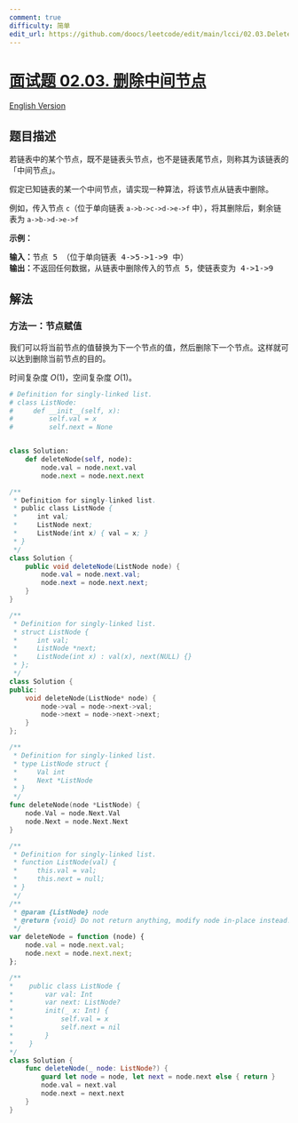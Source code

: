 ```yaml
---
comment: true
difficulty: 简单
edit_url: https://github.com/doocs/leetcode/edit/main/lcci/02.03.Delete%20Middle%20Node/README.md
---
```


# [面试题 02.03. 删除中间节点](https://leetcode.cn/problems/delete-middle-node-lcci)

[English Version](/lcci/02.03.Delete%20Middle%20Node/README_EN.md)

## 题目描述

<!-- 这里写题目描述 -->

<p>若链表中的某个节点，既不是链表头节点，也不是链表尾节点，则称其为该链表的「中间节点」。</p>

<p>假定已知链表的某一个中间节点，请实现一种算法，将该节点从链表中删除。</p>

<p>例如，传入节点 <code>c</code>（位于单向链表 <code>a->b->c->d->e->f</code> 中），将其删除后，剩余链表为 <code>a->b->d->e->f</code></p>

<p> </p>

<p><strong>示例：</strong></p>

<pre>
<strong>输入：</strong>节点 5 （位于单向链表 4->5->1->9 中）
<strong>输出：</strong>不返回任何数据，从链表中删除传入的节点 5，使链表变为 4->1->9
</pre>

<p> </p>

## 解法

### 方法一：节点赋值

我们可以将当前节点的值替换为下一个节点的值，然后删除下一个节点。这样就可以达到删除当前节点的目的。

时间复杂度 $O(1)$，空间复杂度 $O(1)$。

<!-- tabs:start -->

```python
# Definition for singly-linked list.
# class ListNode:
#     def __init__(self, x):
#         self.val = x
#         self.next = None


class Solution:
    def deleteNode(self, node):
        node.val = node.next.val
        node.next = node.next.next
```

```java
/**
 * Definition for singly-linked list.
 * public class ListNode {
 *     int val;
 *     ListNode next;
 *     ListNode(int x) { val = x; }
 * }
 */
class Solution {
    public void deleteNode(ListNode node) {
        node.val = node.next.val;
        node.next = node.next.next;
    }
}
```

```cpp
/**
 * Definition for singly-linked list.
 * struct ListNode {
 *     int val;
 *     ListNode *next;
 *     ListNode(int x) : val(x), next(NULL) {}
 * };
 */
class Solution {
public:
    void deleteNode(ListNode* node) {
        node->val = node->next->val;
        node->next = node->next->next;
    }
};
```

```go
/**
 * Definition for singly-linked list.
 * type ListNode struct {
 *     Val int
 *     Next *ListNode
 * }
 */
func deleteNode(node *ListNode) {
	node.Val = node.Next.Val
	node.Next = node.Next.Next
}
```

```js
/**
 * Definition for singly-linked list.
 * function ListNode(val) {
 *     this.val = val;
 *     this.next = null;
 * }
 */
/**
 * @param {ListNode} node
 * @return {void} Do not return anything, modify node in-place instead.
 */
var deleteNode = function (node) {
    node.val = node.next.val;
    node.next = node.next.next;
};
```

```swift
/**
*    public class ListNode {
*        var val: Int
*        var next: ListNode?
*        init(_ x: Int) {
*            self.val = x
*            self.next = nil
*        }
*    }
*/
class Solution {
    func deleteNode(_ node: ListNode?) {
        guard let node = node, let next = node.next else { return }
        node.val = next.val
        node.next = next.next
    }
}
```

<!-- tabs:end -->

<!-- end -->
